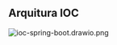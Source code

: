 ## Arquitura IOC
![ioc-spring-boot.drawio.png](..%2F..%2F..%2F..%2F..%2FDownloads%2Fioc-spring-boot.drawio.png)